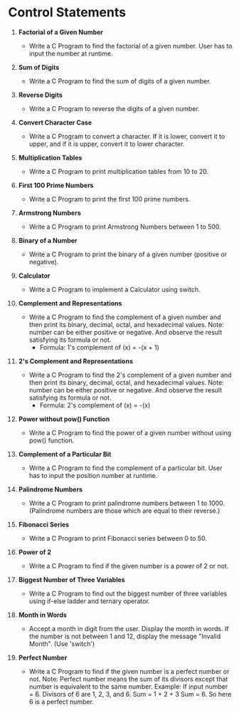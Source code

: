 # Control Statements

1. **Factorial of a Given Number**
   - Write a C Program to find the factorial of a given number. User has to input the number at runtime.

2. **Sum of Digits**
   - Write a C Program to find the sum of digits of a given number.

3. **Reverse Digits**
   - Write a C Program to reverse the digits of a given number.

4. **Convert Character Case**
   - Write a C Program to convert a character. If it is lower, convert it to upper, and if it is upper, convert it to lower character.

5. **Multiplication Tables**
   - Write a C Program to print multiplication tables from 10 to 20.

6. **First 100 Prime Numbers**
   - Write a C Program to print the first 100 prime numbers.

7. **Armstrong Numbers**
   - Write a C Program to print Armstrong Numbers between 1 to 500.

8. **Binary of a Number**
   - Write a C Program to print the binary of a given number (positive or negative).

9. **Calculator**
    - Write a C Program to implement a Calculator using switch.

10. **Complement and Representations**
    - Write a C Program to find the complement of a given number and then print its binary, decimal, octal, and hexadecimal values. Note: number can be either positive or negative. And observe the result satisfying its formula or not.
        - Formula: 1's complement of (x) = -(x + 1)

11. **2's Complement and Representations**
    - Write a C Program to find the 2's complement of a given number and then print its binary, decimal, octal, and hexadecimal values. Note: number can be either positive or negative. And observe the result satisfying its formula or not.
        - Formula: 2's complement of (x) = -(x)

12. **Power without pow() Function**
    - Write a C Program to find the power of a given number without using pow() function.

13. **Complement of a Particular Bit**
    - Write a C Program to find the complement of a particular bit. User has to input the position number at runtime.

14. **Palindrome Numbers**
    - Write a C Program to print palindrome numbers between 1 to 1000. (Palindrome numbers are those which are equal to their reverse.)

15. **Fibonacci Series**
    - Write a C Program to print Fibonacci series between 0 to 50.

16. **Power of 2**
    - Write a C Program to find if the given number is a power of 2 or not.

17. **Biggest Number of Three Variables**
    - Write a C Program to find out the biggest number of three variables using if-else ladder and ternary operator.

18. **Month in Words**
    - Accept a month in digit from the user. Display the month in words. If the number is not between 1 and 12, display the message "Invalid Month". (Use 'switch')

19. **Perfect Number**
    - Write a C Program to find if the given number is a perfect number or not.
      Note: Perfect number means the sum of its divisors except that number is equivalent to the same number.
      Example: If input number = 6.
               Divisors of 6 are 1, 2, 3, and 6.
               Sum = 1 + 2 + 3
               Sum = 6. So here 6 is a perfect number.

